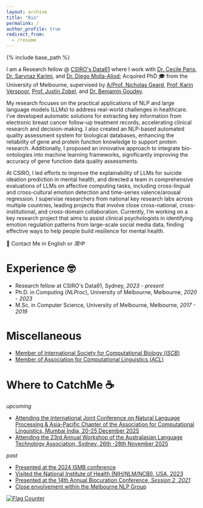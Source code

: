 ```yaml
---
layout: archive
title: "Bio"
permalink: /
author_profile: true
redirect_from:
  - /resume
---
```


{% include base_path %}

I am a Research fellow @ [CSIRO's Data61](https://www.csiro.au) where I work with [Dr. Cecile Paris](https://people.csiro.au/p/c/cecile-paris), [Dr. Sarvnaz Karimi](https://people.csiro.au/K/S/Sarvnaz-Karimi), and [Dr. Diego Molla-Aliod](https://researchers.mq.edu.au/en/persons/diego-molla-aliod/);
Acquired PhD 🎓 from the University of Melbourne, supervised by [A/Prof. Nicholas Geard](https://sites.google.com/site/nicgeard), [Prof. Karin Verspoor](https://scholar.google.com/citations?hl=en&user=dUxHnbcAAAAJ), [Prof. Justin Zobel](https://scholar.google.com/citations?user=uEHvqE8AAAAJ&hl=en), and [Dr. Benjamin Goudey](https://scholar.google.com.au/citations?user=OiHpCBoAAAAJ&hl=en). 

My research focuses on the practical applications of NLP and large language models (LLMs) to address real-world challenges in healthcare. I’ve developed automatic solutions for extracting key information from electronic breast cancer follow-up treatment records, accelerating clinical research and decision-making. I also created an NLP-based automated quality assessment system for biological databases, enhancing the reliability of gene and protein function knowledge to support protein research. Additionally, I proposed an innovative approach to integrate bio-ontologies into machine learning frameworks, significantly improving the accuracy of gene function data quality assessments.

At CSIRO, I led efforts to improve the explainability of LLMs for suicide ideation prediction in mental health, and directed a team in comprehensive evaluations of LLMs on affective computing tasks, including cross-lingual and cross-cultural emotion detection and time-series valence/arousal regression. I supervise researchers from national key research labs across multiple countries, leading projects that involve close cross-national, cross-institutional, and cross-domain collaboration. Currently, I’m working on a key research project that aims to assist clinical psychologists in identifying emotion regulation patterns from large-scale social media data, finding effective ways to help people build resilience for mental health.

📩 Contact Me in
English or *简中*

Experience 🤓 
======
* Research fellow at CSIRO's Data61, Sydney, *2023 - present*
* Ph.D. in Computing (*NLProc*), University of Melbourne, Melbourne, *2020 - 2023*
* M.Sc. in Computer Science, University of Melbourne, Melbourne, *2017 - 2019*
  
Miscellaneous
======
* [Member of International Society for Computational Biology (*ISCB*)](https://www.iscb.org/index.php)
* [Member of Association for Computational Linguistics (*ACL*)](https://www.aclweb.org/portal/)

Where to CatchMe ☕
======
*upcoming*
* [Attending the International Joint Conference on Natural Language Processing & Asia-Pacific Chapter of the Association for Computational Linguistics, Mumbai India, 20-25 December 2025](https://2025.aaclnet.org/)
* [Attending the 23rd Annual Workshop of the Australasian Language Technology Association, Sydney, 26th -28th November 2025](https://alta2025.alta.asn.au/)

*past*
* [Presented at the 2024 ISMB conference](https://www.iscb.org/ismb2024/programme-schedule/scientific-programme/bio-ontologies)
* [Visited the National Institute of Health (NIH/NLM/NCBI), USA, 2023](https://www.ncbi.nlm.nih.gov/research/bionlp/)
* [Presented at the 14th Annual Biocuration Conference, *Session 2, 2021*](https://www.biocuration.org/14th-annual-biocuration-conference-virtual/)
* [Close envolvement within the Melbourne NLP Group](https://cis.unimelb.edu.au/research/artificial-intelligence/research/Natural-Language-Processing)

<a href="https://info.flagcounter.com/2o8I"><img src="https://s01.flagcounter.com/count/2o8I/bg_FFFFFF/txt_000000/border_FFFFFF/columns_5/maxflags_12/viewers_Hits/labels_0/pageviews_1/flags_0/percent_0/" alt="Flag Counter" border="0"></a>
